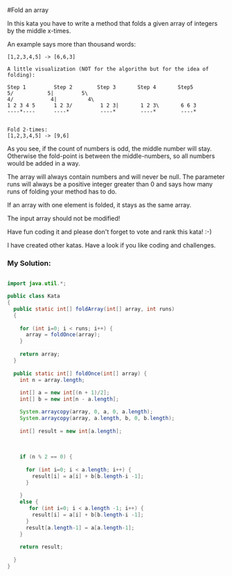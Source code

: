#Fold an array

In this kata you have to write a method that folds a given array of integers by the middle x-times.

An example says more than thousand words:

````Fold 1-times:
[1,2,3,4,5] -> [6,6,3]

A little visualization (NOT for the algorithm but for the idea of folding):

Step 1         Step 2        Step 3       Step 4       Step5
5/           5|         5\          
4/            4|          4\      
1 2 3 4 5      1 2 3/         1 2 3|       1 2 3\       6 6 3
----*----      ----*          ----*        ----*        ----*


Fold 2-times:
[1,2,3,4,5] -> [9,6]
````


As you see, if the count of numbers is odd, the middle number will stay. Otherwise the fold-point is between the middle-numbers, so all numbers would be added in a way.

The array will always contain numbers and will never be null. The parameter runs will always be a positive integer greater than 0 and says how many runs of folding your method has to do.

If an array with one element is folded, it stays as the same array.

The input array should not be modified!

Have fun coding it and please don't forget to vote and rank this kata! :-)

I have created other katas. Have a look if you like coding and challenges.


### My Solution:


````java

import java.util.*;

public class Kata
{
  public static int[] foldArray(int[] array, int runs)
  {
    
    for (int i=0; i < runs; i++) {
      array = foldOnce(array);
    }
    
    return array;
  }
  
  public static int[] foldOnce(int[] array) {
    int n = array.length;
    
    int[] a = new int[(n + 1)/2];
    int[] b = new int[n - a.length];

    System.arraycopy(array, 0, a, 0, a.length);
    System.arraycopy(array, a.length, b, 0, b.length);
    
    int[] result = new int[a.length];
    
    
        
    if (n % 2 == 0) {
      
      for (int i=0; i < a.length; i++) {
        result[i] = a[i] + b[b.length-i -1];
      }
      
    }
    else {
       for (int i=0; i < a.length -1; i++) {
        result[i] = a[i] + b[b.length-i -1];
      }
      result[a.length-1] = a[a.length-1];
    }
    
    return result;
    
  }
}
````
